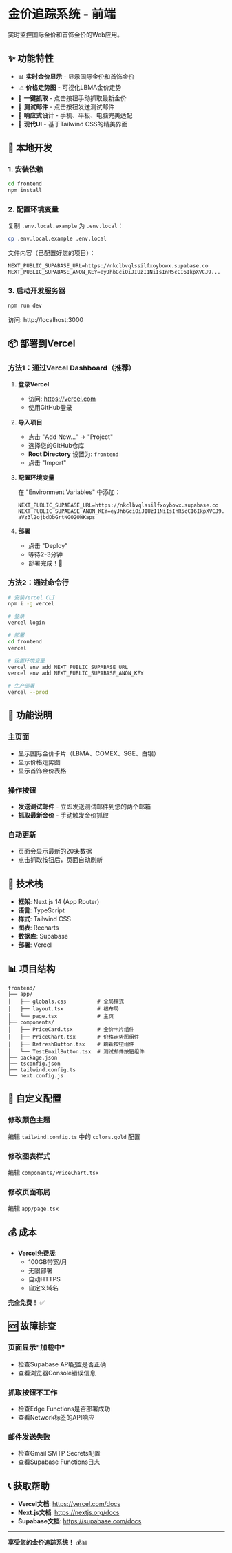 # 金价追踪系统 - 前端

实时监控国际金价和首饰金价的Web应用。

## ✨ 功能特性

- 📊 **实时金价显示** - 显示国际金价和首饰金价
- 📈 **价格走势图** - 可视化LBMA金价走势
- 🔄 **一键抓取** - 点击按钮手动抓取最新金价
- 📧 **测试邮件** - 点击按钮发送测试邮件
- 📱 **响应式设计** - 手机、平板、电脑完美适配
- 🎨 **现代UI** - 基于Tailwind CSS的精美界面

## 🚀 本地开发

### 1. 安装依赖

```bash
cd frontend
npm install
```

### 2. 配置环境变量

复制 `.env.local.example` 为 `.env.local`：

```bash
cp .env.local.example .env.local
```

文件内容（已配置好您的项目）：
```
NEXT_PUBLIC_SUPABASE_URL=https://nkclbvqlssilfxoybowx.supabase.co
NEXT_PUBLIC_SUPABASE_ANON_KEY=eyJhbGciOiJIUzI1NiIsInR5cCI6IkpXVCJ9...
```

### 3. 启动开发服务器

```bash
npm run dev
```

访问: http://localhost:3000

## 📦 部署到Vercel

### 方法1：通过Vercel Dashboard（推荐）

1. **登录Vercel**
   - 访问: https://vercel.com
   - 使用GitHub登录

2. **导入项目**
   - 点击 "Add New..." → "Project"
   - 选择您的GitHub仓库
   - **Root Directory** 设置为: `frontend`
   - 点击 "Import"

3. **配置环境变量**

   在 "Environment Variables" 中添加：
   ```
   NEXT_PUBLIC_SUPABASE_URL=https://nkclbvqlssilfxoybowx.supabase.co
   NEXT_PUBLIC_SUPABASE_ANON_KEY=eyJhbGciOiJIUzI1NiIsInR5cCI6IkpXVCJ9.eyJpc3MiOiJzdXBhYmFzZSIsInJlZiI6Im5rY2xidnFsc3NpbGZ4b3lib3d4Iiwicm9sZSI6ImFub24iLCJpYXQiOjE3NjE1NjgyODIsImV4cCI6MjA3NzE0NDI4Mn0.FRzUDxQ1aFAUjFH4s-aVz3l2ojbdDbGrtNGO2OWKaps
   ```

4. **部署**
   - 点击 "Deploy"
   - 等待2-3分钟
   - 部署完成！🎉

### 方法2：通过命令行

```bash
# 安装Vercel CLI
npm i -g vercel

# 登录
vercel login

# 部署
cd frontend
vercel

# 设置环境变量
vercel env add NEXT_PUBLIC_SUPABASE_URL
vercel env add NEXT_PUBLIC_SUPABASE_ANON_KEY

# 生产部署
vercel --prod
```

## 📱 功能说明

### 主页面
- 显示国际金价卡片（LBMA、COMEX、SGE、白银）
- 显示价格走势图
- 显示首饰金价表格

### 操作按钮
- **发送测试邮件** - 立即发送测试邮件到您的两个邮箱
- **抓取最新金价** - 手动触发金价抓取

### 自动更新
- 页面会显示最新的20条数据
- 点击抓取按钮后，页面自动刷新

## 🎨 技术栈

- **框架**: Next.js 14 (App Router)
- **语言**: TypeScript
- **样式**: Tailwind CSS
- **图表**: Recharts
- **数据库**: Supabase
- **部署**: Vercel

## 📊 项目结构

```
frontend/
├── app/
│   ├── globals.css          # 全局样式
│   ├── layout.tsx           # 根布局
│   └── page.tsx             # 主页
├── components/
│   ├── PriceCard.tsx        # 金价卡片组件
│   ├── PriceChart.tsx       # 价格走势图组件
│   ├── RefreshButton.tsx    # 刷新按钮组件
│   └── TestEmailButton.tsx  # 测试邮件按钮组件
├── package.json
├── tsconfig.json
├── tailwind.config.ts
└── next.config.js
```

## 🔧 自定义配置

### 修改颜色主题
编辑 `tailwind.config.ts` 中的 `colors.gold` 配置

### 修改图表样式
编辑 `components/PriceChart.tsx`

### 修改页面布局
编辑 `app/page.tsx`

## 💰 成本

- **Vercel免费版**:
  - 100GB带宽/月
  - 无限部署
  - 自动HTTPS
  - 自定义域名

**完全免费！** ✅

## 🆘 故障排查

### 页面显示"加载中"
- 检查Supabase API配置是否正确
- 查看浏览器Console错误信息

### 抓取按钮不工作
- 检查Edge Functions是否部署成功
- 查看Network标签的API响应

### 邮件发送失败
- 检查Gmail SMTP Secrets配置
- 查看Supabase Functions日志

## 📞 获取帮助

- **Vercel文档**: https://vercel.com/docs
- **Next.js文档**: https://nextjs.org/docs
- **Supabase文档**: https://supabase.com/docs

---

**享受您的金价追踪系统！** 💰📊
